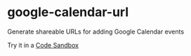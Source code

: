 # google-calendar-url

Generate shareable URLs for adding Google Calendar events

Try it in a [Code Sandbox](https://codesandbox.io/s/blissful-water-fbvyr)
